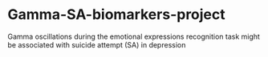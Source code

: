 # Gamma-SA-biomarkers-project
Gamma oscillations during the emotional expressions recognition task might be associated with suicide attempt (SA) in depression
